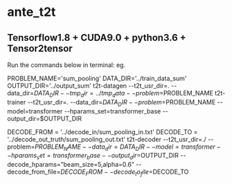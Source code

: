 # ante_t2t

## Tensorflow1.8 + CUDA9.0 + python3.6 + Tensor2tensor

Run the commands below in terminal:
eg.


  PROBLEM_NAME='sum_pooling'
  DATA_DIR='../train_data_sum'
  OUTPUT_DIR='../output_sum'
  t2t-datagen --t2t_usr_dir=. --data_dir=$DATA_DIR --tmp_dir=../tmp_data --problem=$PROBLEM_NAME
  t2t-trainer --t2t_usr_dir=. --data_dir=$DATA_DIR --problem=$PROBLEM_NAME --model=transformer --hparams_set=transformer_base --output_dir=$OUTPUT_DIR

  DECODE_FROM = '../decode_in/sum_pooling_in.txt'
  DECODE_TO = '../decode_out_truth/sum_pooling_out.txt'
  t2t-decoder --t2t_usr_dir=./ --problem=$PROBLEM_NAME--data_dir=DATA_DIR --model=transformer --hparams_set=transformer_base --output_dir=$OUTPUT_DIR --decode_hparams=”beam_size=5,alpha=0.6” --decode_from_file=$DECODE_FROM --decode_to_file=$DECODE_TO
